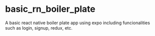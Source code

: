 # basic_rn_boiler_plate
A basic react native boiler plate app using expo including funcionalities such as login, signup, redux, etc.
